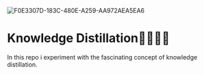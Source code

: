 ![F0E3307D-183C-480E-A259-AA972AEA5EA6](https://github.com/user-attachments/assets/14cab13e-2477-471a-8735-61f213ad352d)
# Knowledge Distillation🧠👨🏻‍🏫
 In this repo i experiment with the fascinating concept of knowledge distillation. 
